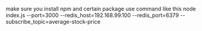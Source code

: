 
make sure you install npm and certain package
use command like this
node index.js --port=3000 --redis_host=192.168.99.100 --redis_port=6379 --subscribe_topic=average-stock-price
